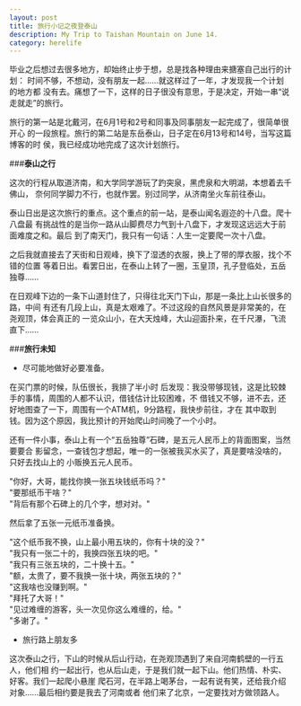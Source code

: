 ```yaml
---
layout: post
title: 旅行小记之夜登泰山
description: My Trip to Taishan Mountain on June 14.
category: herelife
---
```


毕业之后想过去很多地方，却始终止步于想，总是找各种理由来搪塞自己出行的计划：
时间不够，不想动，没有朋友一起......就这样过了一年，才发现我一个计划的地方都
没有去。痛想了一下，这样的日子很没有意思，于是决定，开始一串“说走就走”的旅行。

旅行的第一站是北戴河，在6月1号和2号和同事及同事朋友一起完成了，很简单很开心
的一段旅程。旅行的第二站是东岳泰山，日子定在6月13号和14号，当写这篇博客的时
侯，我已经成功地完成了这次计划旅行。

###**泰山之行**

这次的行程从取道济南，和大学同学游玩了趵突泉，黑虎泉和大明湖，本想着去千佛山，
奈何同学脚力不行，也就作罢。别过同学，从济南坐火车前往泰山。

泰山日出是这次旅行的重点。这个重点的前一站，是泰山闻名遐迩的十八盘。爬十八盘最
有挑战性的是当你一路从山脚费尽力气到十八盘下，才发现这远远大于前面难度之和。最后
到了南天门，我只有一句话：人生一定要爬一次十八盘。

之后我就直接去了天街和日观峰，换下了湿透的衣服，换上了带的厚衣服，找个不错的位置
等着日出。看罢日出，在泰山上转了一圈，玉皇顶，孔子登临处，五岳独尊......

在日观峰下边的一条下山道封住了，只得往北天门下山，那是一条比上山长很多的路，中间
有还有几段上山，真是太艰难了。不过这段的自然风景是非常美的，在尧观顶，体会真正的
一览众山小，在大天烛峰，大山迎面扑来，在千尺瀑，飞流直下......

###**旅行未知**

 - 尽可能地做好必要准备。

在买门票的时候，队伍很长，我排了半小时
后发现：我没带够现钱，这是比较棘手的事情，周围的人都不认识，借钱估计比较困难，不
借钱又不够，进不去，还好地图查了一下，周围有一个ATM机，9分路程，我快步前往，才在
其中取到钱。因为这个原因，我比预计的开始爬山时间晚了一个小时。

还有一件小事，泰山上有一个“五岳独尊”石碑，是五元人民币上的背面图案，当然要要合
影留念，一查钱包才想起，唯一的一张被我买水买了，真是要啥没啥的，只好去找山上的
小贩换五元人民币。

 "你好，大哥，能找你换一张五块钱纸币吗？"  
 "要那纸币干啥？"  
 "背后有那个石碑上的几个字，想对对。"  

然后拿了五张一元纸币准备换。

 "这个纸币我不换，山上最小用五块的，你有十块的没？"  
 "我只有一张二十的，我换四张五块的吧。"  
 "我只有三张五块的，二十换十五。"  
 "额，太贵了，要不我换一张十块，两张五块的？"  
 "这我啥也没赚到啊。"  
 "拜托了大哥！"  
 "见过难缠的游客，头一次见你这么难缠的，给。"  
 "多谢了。"  

 - 旅行路上朋友多

这次泰山之行，下山的时候从后山行动，在尧观顶遇到了来自河南鹤壁的一行五人，他们相
约一起出行，也从后山走，于是我们就一起下山。他们热情、朴实、好客。我们一起爬小悬崖
爬石河，在半路上喝茅台，一起有说有笑，还给我介绍对象......最后相约要是我去了河南或者
他们来了北京，一定要找对方做领路人。
